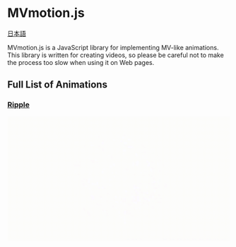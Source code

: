 # MVmotion.js

[日本語](README_ja.md)

MVmotion.js is a JavaScript library for implementing MV-like animations. This library is written for creating videos, so please be careful not to make the process too slow when using it on Web pages.

## Full List of Animations

### [Ripple](src/ripple/README.md)

[![sample gif](src/ripple/ripple.gif)](src/ripple/README.md)
